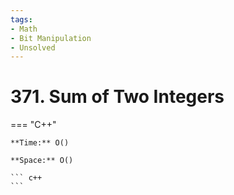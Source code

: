 ```yaml
---
tags:
- Math
- Bit Manipulation
- Unsolved
---
```



# 371. Sum of Two Integers

=== "C++"

    **Time:** O()

    **Space:** O()

    ``` c++
    ```